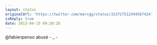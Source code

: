```yaml
---
layout: status
originalUrl: 'https://twitter.com/marcgg/status/323727512494567424'
isReply: true
date: 2013-04-15 09:20:28
---
```


@fabienpenso abusé - _ -
